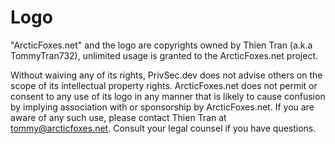# Logo
"ArcticFoxes.net" and the logo are copyrights owned by Thien Tran (a.k.a TommyTran732), unlimited usage is granted to the ArcticFoxes.net project.

Without waiving any of its rights, PrivSec.dev does not advise others on the scope of its intellectual property rights. ArcticFoxes.net does not permit or consent to any use of its logo in any manner that is likely to cause confusion by implying association with or sponsorship by ArcticFoxes.net. If you are aware of any such use, please contact Thien Tran at tommy@arcticfoxes.net. Consult your legal counsel if you have questions.

